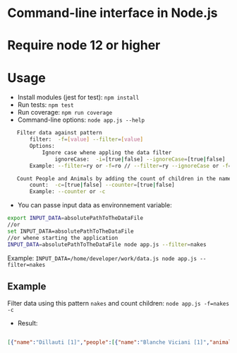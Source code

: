 # Command-line interface in Node.js

# Require node 12 or higher

# Usage 
 * Install modules (jest for test): `npm install`
 * Run tests: `npm test`
 * Run coverage: `npm run coverage`
 * Command-line options: `node app.js --help` 
 ```bash
    Filter data against pattern
        filter:  -f=[value] --filter=[value]
        Options:
            Ignore case whene appling the data filter
                ignoreCase:  -i=[true|false] --ignoreCase=[true|false]
        Example: --filter=ry or -f=ro // --filter=ry --ignoreCase or -f=ry -i

    Count People and Animals by adding the count of children in the name
        count:  -c=[true|false] --counter=[true|false]
        Example: --counter or -c
  ```
  * You can passe input data as environnement variable:
  ```bash
  export INPUT_DATA=absolutePathToTheDataFile
  //or
  set INPUT_DATA=absolutePathToTheDataFile
  //or whene starting the application
  INPUT_DATA=absolutePathToTheDataFile node app.js --filter=nakes
  ```
  Example: `INPUT_DATA=/home/developer/work/data.js node app.js --filter=nakes`

## Example
Filter data using this pattern `nakes` and count children:
`node app.js -f=nakes -c`
* Result:
```json

[{"name":"Dillauti [1]","people":[{"name":"Blanche Viciani [1]","animals":[{"name":"Snakes"}]}]},{"name":"Uzuzozne [1]","people":[{"name":"Lillian Calamandrei [1]","animals":[{"name":"Snakes"}]}]},{"name":"Satanwi [2]","people":[{"name":"Elmer Kinoshita [1]","animals":[{"name":"Snakes"}]},{"name":"Cora Howell [1]","animals":[{"name":"Snakes"}]}]}]
 ```

